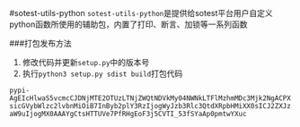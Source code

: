 #sotest-utils-python
`sotest-utils-python`是提供给sotest平台用户自定义python函数所使用的辅助包，内置了打印、断言、加锁等一系列函数

###打包发布方法

1. 修改代码并更新`setup.py`中的版本号 
2. 执行`python3 setup.py sdist build`打包代码

`pypi-AgEIcHlwaS5vcmcCJDNjMTE2OTUzLTNjZWQtNDVkMy04NWNkLTFlMzhmMDc3Mjk2NgACPXsicGVybWlzc2lvbnMiOiB7InByb2plY3RzIjogWyJzb3Rlc3QtdXRpbHMiXX0sICJ2ZXJzaW9uIjogMX0AAAYgCtsHTTUVe7PfRHgEoF3j5CVTI_53fSYaAp0pmtwYXuc`